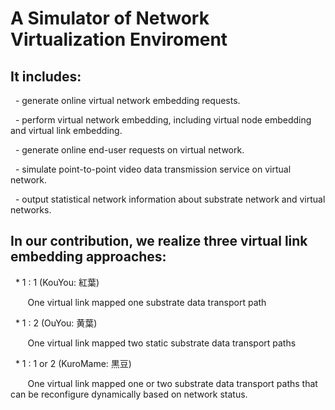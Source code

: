 # A Simulator of Network Virtualization Enviroment


## It includes:

   - generate online virtual network embedding requests.

   - perform virtual network embedding, including virtual node embedding and virtual link embedding.  

   - generate online end-user requests on virtual network.

   - simulate point-to-point video data transmission service on virtual network.

   - output statistical network information about substrate network and virtual networks.
 


## In our contribution, we realize three virtual link embedding approaches:

   * 1 : 1  (KouYou: 紅葉)
   
        One virtual link mapped one substrate data transport path
        
   * 1 : 2  (OuYou: 黄葉)
   
        One virtual link mapped two static substrate data transport paths
   
   * 1 : 1 or 2 (KuroMame: 黒豆)
   
        One virtual link mapped one or two substrate data transport paths that can be reconfigure dynamically based on network status.

